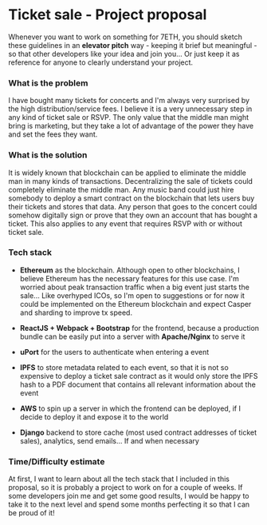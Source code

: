 # Ticket sale - Project proposal
Whenever you want to work on something for 7ETH, you should sketch these guidelines in an __elevator pitch__ way - keeping it brief but meaningful - so that other developers like your idea and join you... Or just keep it as reference for anyone to clearly understand your project.

### What is the problem
I have bought many tickets for concerts and I'm always very surprised by the high distribution/service fees. I believe it is a very unnecessary step in any kind of ticket sale or RSVP. The only value that the middle man might bring is marketing, but they take a lot of advantage of the power they have and set the fees they want.

### What is the solution
It is widely known that blockchain can be applied to eliminate the middle man in many kinds of transactions. Decentralizing the sale of tickets could completely eliminate the middle man. Any music band could just hire somebody to deploy a smart contract on the blockchain that lets users buy their tickets and stores that data. Any person that goes to the concert could somehow digitally sign or prove that they own an account that has bought a ticket. This also applies to any event that requires RSVP with or without ticket sale.

### Tech stack
- **Ethereum** as the blockchain. Although open to other blockchains, I believe Ethereum has the necessary features for this use case. I'm worried about peak transaction traffic when a big event just starts the sale... Like overhyped ICOs, so I'm open to suggestions or for now it could be implemented on the Ethereum blockchain and expect Casper and sharding to improve tx speed.

- **ReactJS + Webpack + Bootstrap** for the frontend, because a production bundle can be easily put into a server with **Apache/Nginx** to serve it
- **uPort** for the users to authenticate when entering a event
- **IPFS** to store metadata related to each event, so that it is not so expensive to deploy a ticket sale contract as it would only store the IPFS hash to a PDF document that contains all relevant information about the event
- **AWS** to spin up a server in which the frontend can be deployed, if I decide to deploy it and expose it to the world

- **Django** backend to store cache (most used contract addresses of ticket sales), analytics, send emails... If and when necessary

### Time/Difficulty estimate
At first, I want to learn about all the tech stack that I included in this proposal, so it is probably a project to work on for a couple of weeks. If some developers join me and get some good results, I would be happy to take it to the next level and spend some months perfecting it so that I can be proud of it!